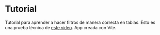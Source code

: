 # Tutorial
Tutorial para aprender a hacer filtros de manera correcta en tablas. Esto es una prueba técnica de [este video](https://www.youtube.com/watch?v=mNJOWXc83Y4&t=818s). 
App creada con Vite.
